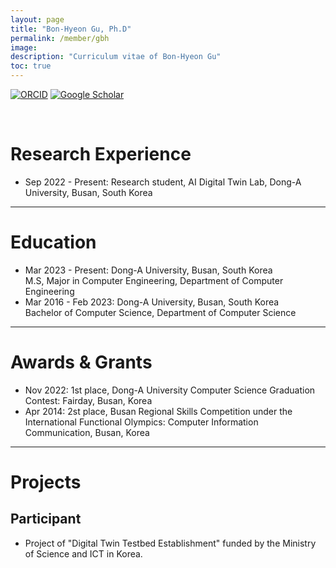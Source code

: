 ```yaml
---
layout: page
title: "Bon-Hyeon Gu, Ph.D"
permalink: /member/gbh
image: 
description: "Curriculum vitae of Bon-Hyeon Gu"
toc: true
---
```


[![ORCID](https://img.shields.io/badge/ORCID-A6CE39?style=flat-square&logo=ORCID&logoColor=white)](https://orcid.org/0009-0004-3256-7949) 
[![Google Scholar](https://img.shields.io/badge/Google%20Scholar-4285F4?style=flat-square&logo=Google+Scholar&logoColor=white)](https://scholar.google.com/citations?user=cWbRoPgAAAAJ)

<br>

# Research Experience

* Sep 2022 - Present: Research student, AI Digital Twin Lab, Dong-A University, Busan, South Korea

***

# Education

* Mar 2023 - Present: Dong-A University, Busan, South Korea <br> M.S, Major in Computer Engineering, Department of Computer Engineering
* Mar 2016 - Feb 2023: Dong-A University, Busan, South Korea <br> Bachelor of Computer Science, Department of Computer Science

***

# Awards & Grants

* Nov 2022: 1st place, Dong-A University Computer Science Graduation Contest: Fairday, Busan, Korea
* Apr 2014: 2st place, Busan Regional Skills Competition under the International Functional Olympics: Computer Information Communication, Busan, Korea

***

# Projects

## Participant

* Project of "Digital Twin Testbed Establishment" funded by the Ministry of Science and ICT in Korea.
